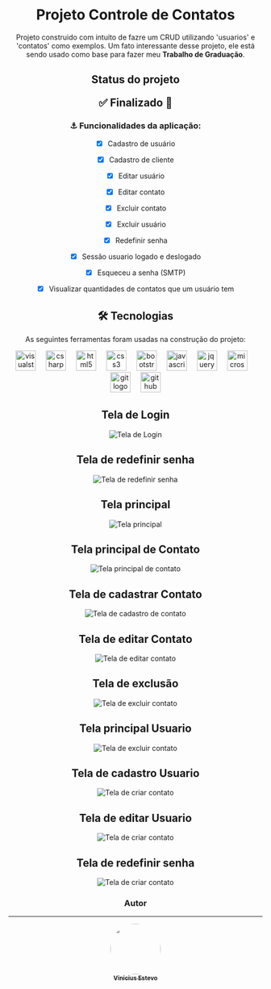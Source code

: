<div align="center">
<h1>Projeto Controle de Contatos</h1>
<p>Projeto construido com intuito de fazre um CRUD utilizando 'usuarios' e 'contatos' como exemplos. 
Um fato interessante desse projeto, ele está sendo usado como base para fazer meu <strong>Trabalho de Graduação</strong>.</p>

<h2 align="center"> Status do projeto 
<p> ✅  Finalizado 🏅 </p></h2>


<h3> ⚓ Funcionalidades da aplicação:</h3> 

- [x] Cadastro de usuário
- [x] Cadastro de cliente
- [x] Editar usuário
- [x] Editar contato
- [x] Excluir contato
- [x] Excluir usuário
- [x] Redefinir senha
- [x] Sessão usuario logado e deslogado
- [x] Esqueceu a senha (SMTP)
- [x] Visualizar quantidades de contatos que um usuário tem


<h2>🛠 Tecnologias</h2> 

<p>As seguintes ferramentas foram usadas na construção do projeto:</p>

  <img src="https://cdn.jsdelivr.net/gh/devicons/devicon/icons/visualstudio/visualstudio-plain.svg" height="40" alt="visualstudio logo"  />
  <img width="12" />
  <img src="https://cdn.jsdelivr.net/gh/devicons/devicon/icons/csharp/csharp-original.svg" height="40" alt="csharp logo"  />
  <img width="12" />
  <img src="https://cdn.jsdelivr.net/gh/devicons/devicon/icons/html5/html5-original.svg" height="40" alt="html5 logo"  />
  <img width="12" />
  <img src="https://cdn.jsdelivr.net/gh/devicons/devicon/icons/css3/css3-original.svg" height="40" alt="css3 logo"  />
  <img width="12" />
  <img src="https://cdn.jsdelivr.net/gh/devicons/devicon/icons/bootstrap/bootstrap-original.svg" height="40" alt="bootstrap logo"  />
  <img width="12" />
  <img src="https://cdn.jsdelivr.net/gh/devicons/devicon/icons/javascript/javascript-original.svg" height="40" alt="javascript logo"  />
  <img width="12" />
  <img src="https://cdn.jsdelivr.net/gh/devicons/devicon/icons/jquery/jquery-original.svg" height="40" alt="jquery logo"  />
  <img width="12" />
  <img src="https://cdn.simpleicons.org/microsoftsqlserver/CC2927" height="40" alt="microsoftsqlserver logo"  />
  <img width="12" />
  <img src="https://cdn.jsdelivr.net/gh/devicons/devicon/icons/git/git-original.svg" height="40" alt="git logo"  />
  <img width="12" />
  <img src="https://cdn.jsdelivr.net/gh/devicons/devicon/icons/github/github-original.svg" height="40" alt="github logo"  />
 

<h2>Tela de Login</h2>
<img src="https://github.com/Estev0o/ControleDeContatos/blob/master/ImagensR/tela-login.png" alt="Tela de Login">

<h2>Tela de redefinir senha</h2>
<img src="https://github.com/Estev0o/ControleDeContatos/blob/master/ImagensR/tela-redefinir-senha.png" alt="Tela de redefinir senha">

<h2>Tela principal</h2>
<img src="https://github.com/Estev0o/ControleDeContatos/blob/master/ImagensR/tela-home-index.png" alt="Tela principal">

<h2>Tela principal de Contato</h2>
<img src="https://github.com/Estev0o/ControleDeContatos/blob/master/ImagensR/tela-index-contatos.png" alt="Tela principal de contato">

<h2>Tela de cadastrar Contato</h2>
<img src="https://github.com/Estev0o/ControleDeContatos/blob/master/ImagensR/tela-cadastrar-contato.png" alt="Tela de cadastro de contato">

<h2>Tela de editar Contato</h2>
<img src="https://github.com/Estev0o/ControleDeContatos/blob/master/ImagensR/tela-cadastrar-contato.png" alt="Tela de editar contato">

<h2>Tela de exclusão</h2>
<img src="https://github.com/Estev0o/ControleDeContatos/blob/master/ImagensR/tela-exclusao.png" alt="Tela de excluir contato">

<h2>Tela principal Usuario</h2>
<img src="https://github.com/Estev0o/ControleDeContatos/blob/master/ImagensR/tela-index-usuariopng.png" alt="Tela de excluir contato">

<h2>Tela de cadastro Usuario</h2>
<img src="https://github.com/Estev0o/ControleDeContatos/blob/master/ImagensR/tela-cadastrar-usuario.png" alt="Tela de criar contato">

<h2>Tela de editar Usuario</h2>
<img src="https://github.com/Estev0o/ControleDeContatos/blob/master/ImagensR/tela-editar-usuario.png" alt="Tela de criar contato">

<h2>Tela de redefinir senha</h2>
<img src="https://github.com/Estev0o/ControleDeContatos/blob/master/ImagensR/alterar-senha-usuraio.png" alt="Tela de criar contato">


### Autor
---

<a href="https://github.com/Estev0o">
 <img style="border-radius: 50%;" src="https://avatars.githubusercontent.com/u/121408310?v=4" width="100px;" alt=""/>
  
 <br />
 <sub><b>Vinicius Estevo</b></sub></a> <a href="https://github.com/Estev0o"</a>

</div>


